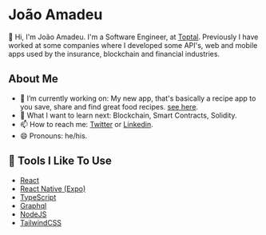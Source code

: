 # João Amadeu

👋 Hi, I'm João Amadeu. I'm a Software Engineer, at [Toptal](https://www.toptal.com/). 
Previously I have worked at some companies where I developed some API's, web and mobile apps used by the insurance, blockchain and financial industries.

## About Me

- 🔭 I’m currently working on: My new app, that's basically a recipe app to you save, share and find great food recipes. [see here](https://github.com/jmamadeu/sepicer).
- 🤔 What I want to learn next: Blockchain, Smart Contracts, Solidity.
- 📫 How to reach me: [Twitter](https://twitter.com/jmamadeu) or [Linkedin](https://www.linkedin.com/in/jmamadeu/).
- 😄 Pronouns: he/his.

## 🔧 Tools I Like To Use

- [React](https://reactjs.org/)
- [React Native (Expo) ](https://docs.expo.dev/)
- [TypeScript](https://www.typescriptlang.org/)
- [Graphql](https://graphql.org/)
- [NodeJS](https://nodejs.org/en/)
- [TailwindCSS](https://tailwindcss.com/)
